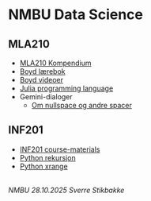 # NMBU Data Science


## MLA210
- [MLA210 Kompendium](https://mla210-7e7329.gitlab.io/)
- [Boyd lærebok](https://web.stanford.edu/~boyd/vmls/)
- [Boyd videoer](https://www.youtube.com/playlist?list=PLoROMvodv4rMz-WbFQtNUsUElIh2cPmN9)
- [Julia programming language](julia.md)
- Gemini-dialoger
  - [Om nullspace og andre spacer](nullspace.pdf)

## INF201
- [INF201 course-materials](https://gitlab.com/nmbu.no/emner/inf201/h2025/inf201-course-materials)
- [Python rekursjon](snowflake-recursion.html)
- [Python xrange](xrange.html)

\
_NMBU 28.10.2025 Sverre Stikbakke_
